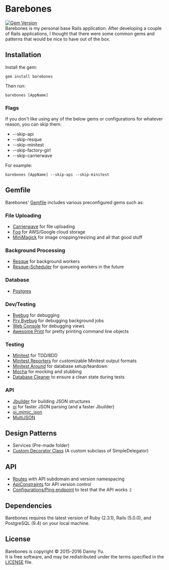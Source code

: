 Barebones
===
[![Gem Version](https://badge.fury.io/rb/barebones.svg)](https://badge.fury.io/rb/barebones)  
Barebones is my personal base Rails application. After developing a
couple of Rails applications, I thought that there were some common
gems and patterns that would be nice to have out of the box.

## Installation
Install the gem:  

    gem install barebones

Then run:  

    barebones [AppName]

### Flags
If you don't like using any of the below gems or configurations for whatever reason, you can skip them:
* --skip-api
* --skip-resque
* --skip-minitest
* --skip-factory-girl
* --skip-carrierwave

For example:

    barebones [AppName] --skip-api --skip-minitest

## Gemfile
Barebones' [Gemfile](templates/Gemfile.erb) includes various preconfigured gems such as:
### File Uploading
* [Carrierwave](https://github.com/carrierwaveuploader/carrierwave) for file uploading
* [Fog](https://github.com/fog/fog) for AWS/Google cloud storage
* [MiniMagick](https://github.com/minimagick/minimagick) for image cropping/resizing and all that good stuff

### Background Processing
* [Resque](https://github.com/resque/resque) for background workers
* [Resque-Scheduler](https://github.com/resque/resque-scheduler) for queueing workers in the future

### Database
* [Postgres](https://rubygems.org/gems/pg/versions/0.18.3)

### Dev/Testing
* [Byebug](https://github.com/deivid-rodriguez/byebug) for debugging
* [Pry Byebug](https://github.com/deivid-rodriguez/pry-byebug) for debugging background jobs
* [Web Console](https://github.com/rails/web-console) for debugging views
* [Awesome Print](https://github.com/awesome-print/awesome_print) for pretty printing command line objects

### Testing
* [Minitest](https://github.com/blowmage/minitest-rails) for TDD/BDD
* [Minitest Reporters](https://github.com/kern/minitest-reporters) for customizable Minitest output formats
* [Minitest Around](https://github.com/splattael/minitest-around) for database setup/teardown
* [Mocha](https://github.com/freerange/mocha) for mocking and stubbing
* [Database Cleaner](https://github.com/DatabaseCleaner/database_cleaner) to ensure a clean state during tests

### API
* [Jbuilder](https://github.com/rails/jbuilder) for building JSON structures
* [oj](https://github.com/ohler55/oj) for faster JSON parsing (and a faster Jbuilder)
* [oj_mimic_json](https://github.com/ohler55/oj_mimic_json)
* [MultiJSON](https://github.com/intridea/multi_json)

## Design Patterns
* Services (Pre-made folder)
* [Custom Decorator Class](templates/barebones_decorator.rb.erb) (A custom subclass of SimpleDelegator)

## API
* [Routes](templates/routes.rb.erb) with API subdomain and version namespacing
* [ApiConstraints](templates/api_constraints.rb.erb) for API version control
* [Configurations/Ping endpoint](templates/configs_controller.rb) to test that the API works :)

## Dependencies
Barebones requires the latest version of Ruby (2.3.1), Rails (5.0.0), and
PostgreSQL (9.4) on your local machine.
 
## License
Barebones is copyright © 2015-2016 Danny Yu.  
It is free software, and may be redistributed under the terms specified in the [LICENSE] file.

[LICENSE]: LICENSE

